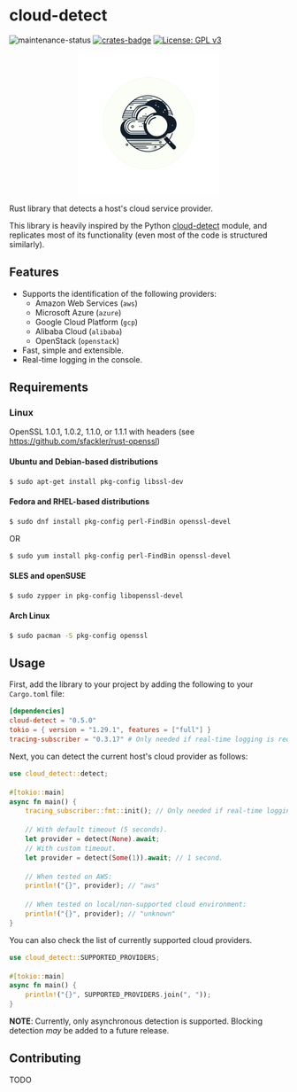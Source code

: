 # cloud-detect

![maintenance-status](https://img.shields.io/badge/maintenance-actively--developed-brightgreen.svg)
[![crates-badge](https://img.shields.io/crates/v/cloud-detect.svg)](https://crates.io/crates/cloud-detect)
[![License: GPL v3](https://img.shields.io/badge/license-GPLv3-blue.svg)](https://www.gnu.org/licenses/gpl-3.0)

<p align="center">
  <img  src="assets/logo.png" alt="Pylon Logo">
</p>

Rust library that detects a host's cloud service provider.

This library is heavily inspired by the Python [cloud-detect](https://github.com/dgzlopes/cloud-detect)
module, and replicates most of its functionality (even most of the code is structured similarly).

## Features

* Supports the identification of the following providers:
    - Amazon Web Services (`aws`)
    - Microsoft Azure (`azure`)
    - Google Cloud Platform (`gcp`)
    - Alibaba Cloud (`alibaba`)
    - OpenStack (`openstack`)
* Fast, simple and extensible.
* Real-time logging in the console.

## Requirements

### Linux

OpenSSL 1.0.1, 1.0.2, 1.1.0, or 1.1.1 with headers (see https://github.com/sfackler/rust-openssl)

#### Ubuntu and Debian-based distributions

```bash
$ sudo apt-get install pkg-config libssl-dev
```

#### Fedora and RHEL-based distributions

```bash
$ sudo dnf install pkg-config perl-FindBin openssl-devel
```

OR

```bash
$ sudo yum install pkg-config perl-FindBin openssl-devel
```

#### SLES and openSUSE

```bash
$ sudo zypper in pkg-config libopenssl-devel
```

#### Arch Linux

```bash
$ sudo pacman -S pkg-config openssl
```

## Usage

First, add the library to your project by adding the following to your `Cargo.toml` file:

```toml
[dependencies]
cloud-detect = "0.5.0"
tokio = { version = "1.29.1", features = ["full"] }
tracing-subscriber = "0.3.17" # Only needed if real-time logging is required.
```

Next, you can detect the current host's cloud provider as follows:

```rust
use cloud_detect::detect;

#[tokio::main]
async fn main() {
    tracing_subscriber::fmt::init(); // Only needed if real-time logging is required.

    // With default timeout (5 seconds).
    let provider = detect(None).await;
    // With custom timeout.
    let provider = detect(Some(1)).await; // 1 second.

    // When tested on AWS:
    println!("{}", provider); // "aws"

    // When tested on local/non-supported cloud environment:
    println!("{}", provider); // "unknown"
}
```

You can also check the list of currently supported cloud providers.

```rust
use cloud_detect::SUPPORTED_PROVIDERS;

#[tokio::main]
async fn main() {
    println!("{}", SUPPORTED_PROVIDERS.join(", "));
}
```

**NOTE**: Currently, only asynchronous detection is supported. Blocking detection *may* be added to a future release.

## Contributing

TODO